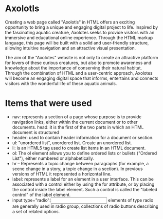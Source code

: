 # Axolotls
Creating a web page called "Axolotls" in HTML offers an exciting opportunity to bring a unique and engaging digital project to life. Inspired by the fascinating aquatic creature, Axolotes seeks to provide visitors with an immersive and educational online experience. Through the HTML markup language, this page will be built with a solid and user-friendly structure, allowing intuitive navigation and an attractive visual presentation.

The aim of the "Axolotes" website is not only to create an attractive platform for lovers of these curious creatures, but also to promote awareness and knowledge about the importance of conserving their natural habitat. Through the combination of HTML and a user-centric approach, Axolotes will become an engaging digital space that informs, entertains and connects visitors with the wonderful life of these aquatic animals.

# Items that were used
* nav: represents a section of a page whose purpose is to provide navigation links, either within the current document or to other documents.
head: it is the first of the two parts in which an HTML document is structured
* header: used to contain header information for a document or section.
* ul: "unordered list", unordered list. Create an unordered list.
* li: is an HTML5 tag used to create list items in an HTML document.
* ol: The ol element allows you to define ordered lists or bullets ("Ordered List"), either numbered or alphabetically.
* hr – Represents a topic change between paragraphs (for example, a scene change in a story, a topic change in a section). In previous versions of HTML it represented a horizontal line.
* label: represents a label for an element in a user interface. This can be associated with a control either by using the for attribute, or by placing the control inside the label element. Such a control is called the "labeled control" of the label element.
* input type="radio":<input> elements of type radio are generally used in radio group, collections of radio buttons describing a set of related options.
